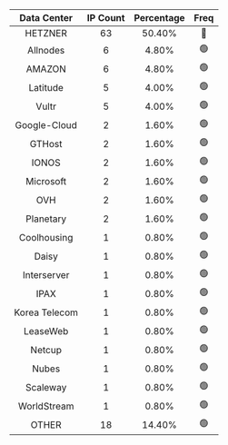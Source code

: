 | Data Center | IP Count | Percentage | Freq |
|:------------:|:--------:|:-----------:|:-----:|
| HETZNER | 63 | 50.40% | 🔴 |
| Allnodes | 6 | 4.80% | 🟢 |
| AMAZON | 6 | 4.80% | 🟢 |
| Latitude | 5 | 4.00% | 🟢 |
| Vultr | 5 | 4.00% | 🟢 |
| Google-Cloud | 2 | 1.60% | 🟢 |
| GTHost | 2 | 1.60% | 🟢 |
| IONOS | 2 | 1.60% | 🟢 |
| Microsoft | 2 | 1.60% | 🟢 |
| OVH | 2 | 1.60% | 🟢 |
| Planetary | 2 | 1.60% | 🟢 |
| Coolhousing | 1 | 0.80% | 🟢 |
| Daisy | 1 | 0.80% | 🟢 |
| Interserver | 1 | 0.80% | 🟢 |
| IPAX | 1 | 0.80% | 🟢 |
| Korea Telecom | 1 | 0.80% | 🟢 |
| LeaseWeb | 1 | 0.80% | 🟢 |
| Netcup | 1 | 0.80% | 🟢 |
| Nubes | 1 | 0.80% | 🟢 |
| Scaleway | 1 | 0.80% | 🟢 |
| WorldStream | 1 | 0.80% | 🟢 |
| OTHER | 18 | 14.40% | 🟢 |
